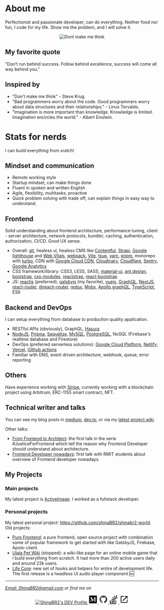 
# About me

Perfectionist and passionate developer, can do everything. Neither food nor fun, I code for my life. Show me the problem, and I will solve it.

<p  align="center">
<img  src="https://res.cloudinary.com/shinabr2/image/upload/v1596200768/profile/sharer-min.png"  alt="Dont make me think" />
</p>

## My favorite quote

"Don’t run behind success. Follow behind excellence, success will come all way behind you."

## Inspired by

- "Don't make me think" - Steve Krug.
- "Bad programmers worry about the code. Good programmers worry about data structures and their relationships." - Linus Torvalds.
- "Imagination is more important than knowledge. Knowledge is limited. Imagination encircles the world." - Albert Einstein.

# Stats for nerds

I can build everything from sratch!

## Mindset and communication

- Remote working style
- Startup mindset, can make things done
- Fluent in spoken and written English
- Agile, flexibility, multitasks, proactive
- Quick problem solving with trade off, can explain things in easy way to understand.

## Frontend

Solid understanding about frontend architecture, performance tuning, client - server architecture, network protocols, bundler, caching, authentication, authorization, CI/CD. Good UX sense.

- Overall: [git](https://git-scm.com/), healess ui, healess CMS like [Contentful](https://www.contentful.com/), [Strapi](https://strapi.io/), [Google lighthouse](https://github.com/GoogleChrome/lighthouse) and [Web Vitals](https://web.dev/vitals/), [webpack](https://webpack.js.org/), [Vite](https://vitejs.dev/), [tsup](https://github.com/egoist/tsup), [yarn](https://yarnpkg.com/), [pnpm](https://pnpm.io/), monorepo with [turbo](https://github.com/vercel/turbo), CDN with [Google Cloud CDN](https://cloud.google.com/cdn), [Cloudinary](https://cloudinary.com/), [Cloudflare](https://www.cloudflare.com/), [Sentry](https://sentry.io/welcome/), [Google Analytics](https://analytics.google.com/analytics/web/)
- CSS framework/library: CSS3, LESS, SASS, [material-ui](https://mui.com/), [ant design](https://ant.design/), [bootstrap](https://getbootstrap.com/), [css-modules](https://github.com/css-modules/css-modules), [reactstrap](https://reactstrap.github.io/?path=/story/home-installation--page), [react-bootstrap](https://react-bootstrap.github.io/)
- JS: [reactjs](https://reactjs.org/) (preferred), [gatsbyjs](https://www.gatsbyjs.com/) (my favorite), [vuejs](https://vuejs.org/), [GraphQL](https://graphql.org/), [NextJS](https://nextjs.org/), [react-router](https://reactrouter.com/en/main), [@reach-router](https://reach.tech/router/), [redux](https://redux.js.org/), [Mobx](https://mobx.js.org/README.html), [Apollo graphQL](https://www.apollographql.com/), [TypeScript](https://www.typescriptlang.org/), ES6

## Backend and DevOps

I can setup everything from database to production quality application.

- RESTful APIs (obviously), GraphQL, [Hasura](https://hasura.io/)
- [NodeJS](https://nodejs.org/en/), [Prisma](https://www.prisma.io/),  [Sequelize](https://sequelize.org/), [MySQL](https://www.mysql.com/), [PostgreSQL](https://www.postgresql.org/), NoSQL (Firebase's realtime database and Firestore)
- DevOps (preferred serverless solutions): [Google Cloud Platform](https://cloud.google.com/), [Netlify](https://www.netlify.com/), [Vercel](https://vercel.com/), [Github actions](https://github.com/features/actions)
- Familiar with DNS, event driven architecture, webhook, queue, error reporting

## Others

Have experience working with [Stripe](https://stripe.com/), currently working with a blockchain project using Arbitrum, ERC-1155 smart contract, NFT.

## Technical writer and talks

You can see my blog posts in [medium](https://medium.com/@shinabr2), [dev.to](https://dev.to/shinabr2), or via my [latest project wiki](https://github.com/shinaBR2/shinabr2-world/wiki).

Other talks:
- [From Frontend to Architect](https://github.com/shinaBR2/justiceforfrontend): the first talk in the serie #JusticeForFrontend which tell the reason why Frontend Developer should understand about architecture.
- [Frontend Developer nowadays](https://docs.google.com/presentation/d/1poug18RJ8znFIiku65sqs4vn9i-JuA7pDW7Tqe7rmbU/edit?usp=sharing): first talk with RMIT students about overview of Frontend developer nowadays.

## My Projects

### Main projects

My latest project is [ActiveImage](https://github.com/shinaBR2/ShinaBR2/blob/master/Projects.md#activeimage). I worked as a fullstack developer.

### Personal projects

My latest personal project: https://github.com/shinaBR2/shinabr2-world.
Old projects:
- [Pure Frontend](https://github.com/shinaBR2/pure-frontend): a pure frontend, open source project with combination some of popular framework to get started with like GatsbyJS, Firebase, Apolo-client.
- [Ulala Pet Wiki](https://shinabr2.com/ulala/) (stopped): a wiki-like page for an online mobile game that I build everything from scratch. It had more than 200 active users daily and around 23k users.
- [Life Core](https://www.npmjs.com/package/@shinabr2/life-core): new set of hooks and helpers for entire of development life. The first release is a headless UI audio player component 🆕


<hr>

<i><a  href="mailto:ShinaBR2@gmail.com">Email: ShinaBR2@gmail.com</a> or find me on</i>

<p  align="center">

<a  href="https://dev.to/shinabr2"  target="_blank"  rel="noopener me">

<img  src="https://d2fltix0v2e0sb.cloudfront.net/dev-badge.svg"  alt="ShinaBR2's DEV Profile"  height="30"  width="30">

</a>

<a  href="https://medium.com/@shinabr2"  target="_blank"  rel="noopener me">

<img  src="https://github.com/shinaBR2/ShinaBR2/blob/master/medium.svg"  alt="ShinaBR2's Medium Profile"  height="30"  width="30">

</a>

<a  href="https://dev.to/shinabr2"  target="_blank"  rel="noopener me">

<img  src="https://github.com/shinaBR2/ShinaBR2/blob/master/github.svg"  alt="ShinaBR2's Github Profile"  height="30"  width="30">

</a>

<a  href="https://stackoverflow.com/users/8270395/shinabr2"  target="_blank"  rel="noopener me">

<img  src="https://github.com/shinaBR2/ShinaBR2/blob/master/stack-overflow.svg"  alt="ShinaBR2's StackOverflow Profile"  height="30"  width="30">

</a>

<a  href="https://shinabr2.com/"  target="_blank"  rel="noopener me">

<img  src="https://github.com/shinaBR2/ShinaBR2/blob/master/external-link.svg"  alt="ShinaBR2's Home Page"  height="30"  width="30">

</a>

</p>
